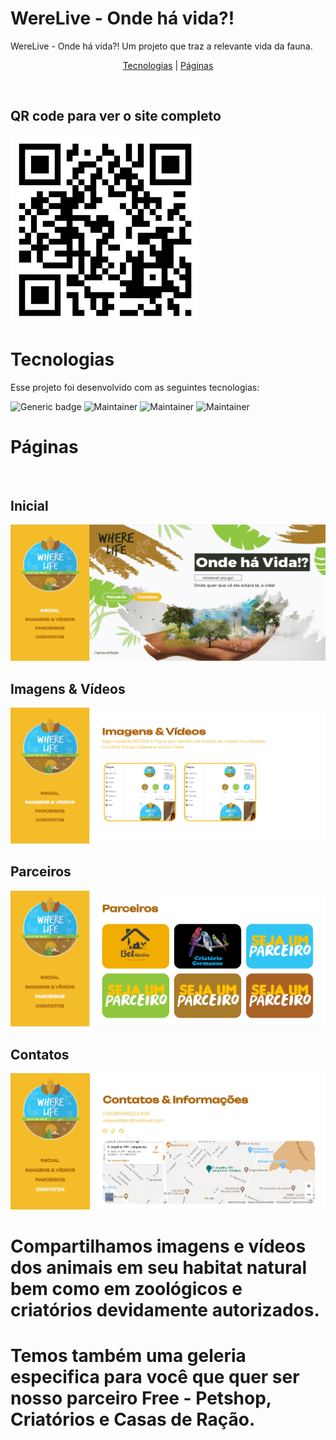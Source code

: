 # WereLive - Onde há vida?!
WereLive - Onde há vida?!
Um projeto que traz a relevante vida da fauna.

<p align="center">
  <a href="#tecnologias">Tecnologias</a> |
  <a href="#páginas">Páginas</a>
</p>

<br>
<h2>QR code para ver o site completo</h2>
<img src="./imgreadme/WereLife.png" width="300" height="300">

<br>

# Tecnologias

Esse projeto foi desenvolvido com as seguintes tecnologias:

![Generic badge](https://img.shields.io/badge/-HTML5%20-green)
![Maintainer](https://img.shields.io/badge/-CSS3-blue)
![Maintainer](https://img.shields.io/badge/-Javascript-yellow)
![Maintainer](https://img.shields.io/badge/-Bootstrap-red)
<br>


# Páginas 
<br>

## Inicial 

<img src="./imgreadme/paginainicial.jpg">


## Imagens & Vídeos


<img src="./imgreadme/paginaimgevideos.jpg">


## Parceiros

<img src="./imgreadme/paginaparceiro.jpg">

## Contatos

<img src="./imgreadme/paginacontatos.jpg">
<br>

# Compartilhamos imagens e vídeos dos animais em seu habitat natural bem como em zoológicos e criatórios devidamente autorizados.
# Temos também uma geleria especifica para você que quer ser nosso parceiro Free -  Petshop, Criatórios e Casas de Ração.
